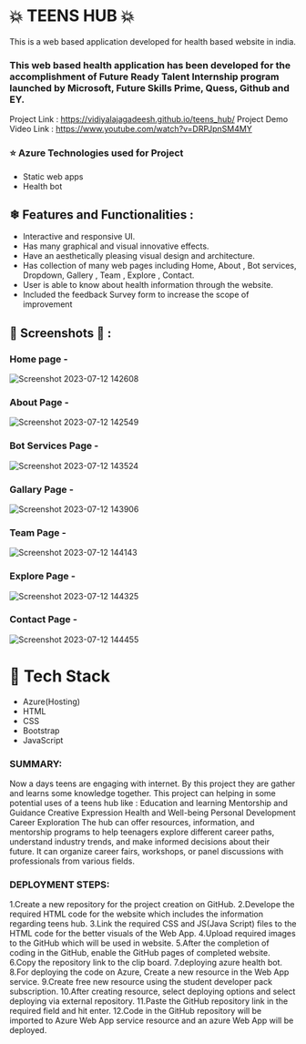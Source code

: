 # 💥 TEENS HUB 💥 
This is a web based application developed for health based website in india.
### This web based health application has been developed for the accomplishment of Future Ready Talent Internship program launched by Microsoft, Future Skills Prime, Quess, Github and EY.

Project Link : https://vidiyalajagadeesh.github.io/teens_hub/    Project Demo Video Link : https://www.youtube.com/watch?v=DRPJpnSM4MY
### ⭐ Azure Technologies used for Project
 - Static web apps
 - Health bot
## ❄ Features and Functionalities :
- Interactive and responsive UI.
- Has many graphical and visual innovative effects.
- Have an aesthetically pleasing visual design and architecture.
- Has collection of many web pages including Home, About , Bot services, Dropdown, Gallery , Team , Explore , Contact.
- User is able to know about health information through the website.
- Included the feedback Survey form to increase the scope of improvement
## 🌟 Screenshots 📸 :
### Home page - 
![Screenshot 2023-07-12 142608](https://github.com/vidiyalajagadeesh/teens_hub/assets/133757327/8c91996c-625f-4eed-bad0-4fc54a9f627e)
### About Page -
![Screenshot 2023-07-12 142549](https://github.com/vidiyalajagadeesh/teens_hub/assets/133757327/32ef34c8-28f7-4334-834d-6109ccdc26ef)
### Bot Services Page -
![Screenshot 2023-07-12 143524](https://github.com/vidiyalajagadeesh/teens_hub/assets/133757327/88353b43-ac71-46f0-a32e-024414f123aa)
### Gallary Page -
![Screenshot 2023-07-12 143906](https://github.com/vidiyalajagadeesh/teens_hub/assets/133757327/f2676a78-e947-476c-bee5-1689d56ea11a)
### Team Page -
![Screenshot 2023-07-12 144143](https://github.com/vidiyalajagadeesh/teens_hub/assets/133757327/52ead049-d531-45e1-bcce-d3af8443242b)
### Explore Page -
![Screenshot 2023-07-12 144325](https://github.com/vidiyalajagadeesh/teens_hub/assets/133757327/775f2d60-0667-4517-825b-87369aeb6780)
### Contact Page -
![Screenshot 2023-07-12 144455](https://github.com/vidiyalajagadeesh/teens_hub/assets/133757327/efcb7f7b-c066-4c60-b3e5-5288f90705c4)

# 💐 Tech Stack 

- Azure(Hosting)
- HTML
- CSS
- Bootstrap
- JavaScript
### SUMMARY: 
Now a days teens are engaging with internet. By this project they are gather and learns some knowledge together. This project can helping in some potential uses of a teens hub like :
Education and learning
Mentorship and Guidance
Creative Expression
Health and Well-being
Personal Development 
Career Exploration
The hub can offer resources, information, and mentorship programs to help teenagers explore different career paths, understand industry trends, and make informed decisions about their future. It can organize career fairs, workshops, or panel discussions with professionals from various fields.
### DEPLOYMENT STEPS:
1.Create a new repository for the project creation on GitHub.
2.Develope the required HTML code for the website which includes the information regarding teens hub.
3.Link the required CSS and JS(Java Script) files to the HTML code for the better visuals of the Web App.
4.Upload required images to the GitHub which will be used in website.
5.After the completion of coding in the GitHub, enable the GitHub pages of completed website.
6.Copy the repository link to the clip board.
7.deploying azure health bot.
8.For deploying the code on Azure, Create a new resource in the Web App service.
9.Create free new resource using the student developer pack subscription.
10.After creating resource, select deploying options and select deploying via external repository.
11.Paste the GitHub repository link in the required field and hit enter.
12.Code in the GitHub repository will be imported to Azure Web App service resource and an azure Web App will be deployed.


